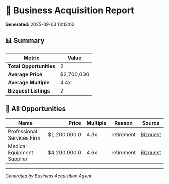 # 🎯 Business Acquisition Report
**Generated:** 2025-09-03 18:13:02

## 📊 Summary

| Metric | Value |
|--------|-------|
| **Total Opportunities** | 2 |
| **Average Price** | $2,700,000 |
| **Average Multiple** | 4.4x |
| **Bizquest Listings** | 2 |

## 🎯 All Opportunities

| Name | Price | Multiple | Reason | Source |
|------|------:|----------|--------|--------|
| Professional Services Firm | $1,200,000.0 | 4.3x | retirement | [Bizquest](https://example.com/listing2) |
| Medical Equipment Supplier | $4,200,000.0 | 4.6x | retirement | [Bizquest](https://example.com/listing5) |

---
*Generated by Business Acquisition Agent*
